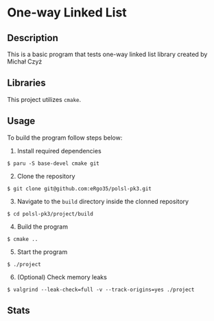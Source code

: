 # One-way Linked List
## Description
This is a basic program that tests one-way linked list library created by Michał Czyż

## Libraries
This project utilizes `cmake`.

## Usage
To build the program follow steps below:

1. Install required dependencies
```
$ paru -S base-devel cmake git
```

2. Clone the repository
```
$ git clone git@github.com:eRgo35/polsl-pk3.git
```

3. Navigate to the `build` directory inside the clonned repository
```
$ cd polsl-pk3/project/build
```

4. Build the program
```
$ cmake ..
```

5. Start the program
```
$ ./project
```

6. (Optional) Check memory leaks
```
$ valgrind --leak-check=full -v --track-origins=yes ./project
```

## Stats

